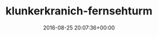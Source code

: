 ---
title:		"klunkerkranich-fernsehturm"
type:		"photos"
mediatype:		"upload"
location:		"TBC"
date:		"2016-08-25 20:07:36+00:00"
album:		"city"
filename:		"klunkerkranich-fernsehturm.md"
series:		""
cl_public_id:		"city/klunkerkranich-fernsehturm"
cl_version:		1497000318
format:		"tiff"
bytes:		1506160
width:		810
height:		1440
colours:
- "#DFEBF0"
- "#F7E8D9"
- "#F5F6F1"
- "#F1F5F3"
- "#131C22"
- "#11151D"
- "#392825"
- "#786563"
- "#332C2B"
- "#2D2B30"
- "#684848"
- "#2E3533"
- "#717D84"
- "#6A6F7B"
- "#6C5248"
- "#4C6577"
- "#546680"
- "#775628"
- "#809ABC"
- "#030E16"
exposure_mode:		"Auto"
program:		"Aperture-priority AE"
aperture:		"8.0"
focal_length:		"70.0 mm"
iso:		"640"
shutter_speed:		"1/200"
metering:		"Multi-segment"
flash:		"Off, Did not fire"
white_balance:		"Custom"
colour_temp:		"5000"
has_crop:		"true"
orientation:		"Horizontal (normal)"
camera_model:		"NIKON D800"
lens_info:		"24-70mm f/2.8"
artist:		"No artist info"
x_resolution:		"300"
y_resolution:		"300"
---